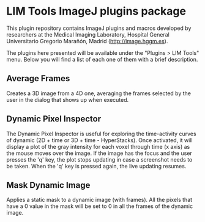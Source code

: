 # LIM Tools ImageJ plugins package

This plugin repository contains ImageJ plugins and macros developed by 
researchers at the Medical Imaging Laboratory, Hospital General Universitario 
Gregorio Marañón, Madrid (http://image.hggm.es).

The plugins here presented will be available under the "Plugins > LIM Tools"
menu. Below you will find a list of each one of them with a brief description.

## Average Frames

Creates a 3D image from a 4D one, averaging the frames selected by the user
in the dialog that shows up when executed.

## Dynamic Pixel Inspector

The Dynamic Pixel Inspector is useful for exploring the time-activity curves
of dynamic (2D + time or 3D + time - HyperStacks). Once activated, it will
display a plot of the gray intensity for each voxel through time (x axis)
as the mouse moves over the image. If the image has the focus and the user
presses the 'q' key, the plot stops updating in case a screenshot needs to
be taken. When the 'q' key is pressed again, the live updating resumes.

## Mask Dynamic Image

Applies a static mask to a dynamic image (with frames). All the pixels that 
have a 0 value in the mask will be set to 0 in all the frames of the dynamic
image.
